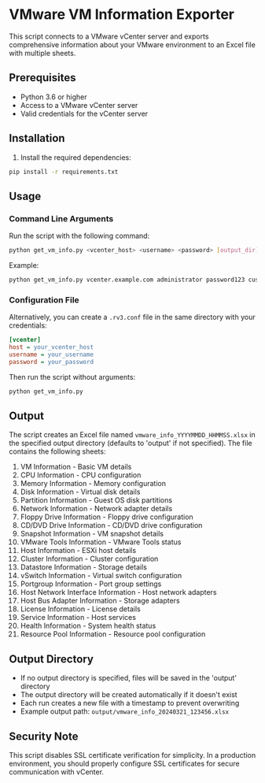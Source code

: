 # VMware VM Information Exporter

This script connects to a VMware vCenter server and exports comprehensive information about your VMware environment to an Excel file with multiple sheets.

## Prerequisites

- Python 3.6 or higher
- Access to a VMware vCenter server
- Valid credentials for the vCenter server

## Installation

1. Install the required dependencies:
```bash
pip install -r requirements.txt
```

## Usage

### Command Line Arguments

Run the script with the following command:

```bash
python get_vm_info.py <vcenter_host> <username> <password> [output_dir]
```

Example:
```bash
python get_vm_info.py vcenter.example.com administrator password123 custom_output
```

### Configuration File

Alternatively, you can create a `.rv3.conf` file in the same directory with your credentials:

```ini
[vcenter]
host = your_vcenter_host
username = your_username
password = your_password
```

Then run the script without arguments:
```bash
python get_vm_info.py
```

## Output

The script creates an Excel file named `vmware_info_YYYYMMDD_HHMMSS.xlsx` in the specified output directory (defaults to 'output' if not specified). The file contains the following sheets:

1. VM Information - Basic VM details
2. CPU Information - CPU configuration
3. Memory Information - Memory configuration
4. Disk Information - Virtual disk details
5. Partition Information - Guest OS disk partitions
6. Network Information - Network adapter details
7. Floppy Drive Information - Floppy drive configuration
8. CD/DVD Drive Information - CD/DVD drive configuration
9. Snapshot Information - VM snapshot details
10. VMware Tools Information - VMware Tools status
11. Host Information - ESXi host details
12. Cluster Information - Cluster configuration
13. Datastore Information - Storage details
14. vSwitch Information - Virtual switch configuration
15. Portgroup Information - Port group settings
16. Host Network Interface Information - Host network adapters
17. Host Bus Adapter Information - Storage adapters
18. License Information - License details
19. Service Information - Host services
20. Health Information - System health status
21. Resource Pool Information - Resource pool configuration

## Output Directory

- If no output directory is specified, files will be saved in the 'output' directory
- The output directory will be created automatically if it doesn't exist
- Each run creates a new file with a timestamp to prevent overwriting
- Example output path: `output/vmware_info_20240321_123456.xlsx`

## Security Note

This script disables SSL certificate verification for simplicity. In a production environment, you should properly configure SSL certificates for secure communication with vCenter. 